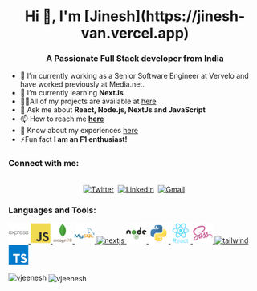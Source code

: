<h1 align="center">Hi 👋, I'm [Jinesh](https://jinesh-van.vercel.app)</h1>
<h3 align="center">A Passionate Full Stack developer from India</h3>

- 🔭 I’m currently working as a Senior Software Engineer at Vervelo and have worked previously at Media.net. 
- 🌱 I’m currently learning **NextJs** 
- 👨‍💻All of my projects are available at [here](https://github.com/vjeenesh?tab=repositories) 
- 💬 Ask me about **React, Node.js, NextJs and JavaScript** 
- 📫 How to reach me **[here](mailto:vjeenesh@gmail.com)** 
- 📄 Know about my experiences [here](https://drive.google.com/file/d/1nlPHz7aPtdZgYoHY1Ay8XV3BgCkVJQ3v/view?usp=drivesdk) 
- ⚡Fun fact **I am an F1 enthusiast!**

<h3 align="left">Connect with me:</h3>
<p align="center">
  <br />
  <a target="_blank" href="https://x.com/JineshVaan"
    ><img
      src="https://img.shields.io/badge/Twitter-1DA1F2?style=for-the-badge&logo=twitter&logoColor=white"
      alt="Twitter" /></a
  >&nbsp;
  <a target="_blank" href="https://www.linkedin.com/in/jinesh-van/"
    ><img
      src="https://img.shields.io/badge/linkedin-%230077B5.svg?&style=for-the-badge&logo=linkedin&logoColor=white"
      alt="LinkedIn" /></a
  >&nbsp;
  <a target="_blank" href="mailto:vjeenesh@gmail.com?subject=Hola%20Jinesh"
    ><img
      src="https://img.shields.io/badge/gmail-%23D14836.svg?&style=for-the-badge&logo=gmail&logoColor=white"
      alt="Gmail" /></a
  >&nbsp;
</p>

<h3 align="left">Languages and Tools:</h3>
<p align="left">
  <a href="https://expressjs.com" target="_blank" rel="noreferrer">
    <img
      src="https://raw.githubusercontent.com/devicons/devicon/master/icons/express/express-original-wordmark.svg"
      alt="express"
      width="40"
      height="40"
    />
  </a>
  <a
    href="https://developer.mozilla.org/en-US/docs/Web/JavaScript"
    target="_blank"
    rel="noreferrer"
  >
    <img
      src="https://raw.githubusercontent.com/devicons/devicon/master/icons/javascript/javascript-original.svg"
      alt="javascript"
      width="40"
      height="40"
    />
  </a>
  <a href="https://www.mongodb.com/" target="_blank" rel="noreferrer">
    <img
      src="https://raw.githubusercontent.com/devicons/devicon/master/icons/mongodb/mongodb-original-wordmark.svg"
      alt="mongodb"
      width="40"
      height="40"
    />
  </a>
  <a href="https://www.mysql.com/" target="_blank" rel="noreferrer">
    <img
      src="https://raw.githubusercontent.com/devicons/devicon/master/icons/mysql/mysql-original-wordmark.svg"
      alt="mysql"
      width="40"
      height="40"
    />
  </a>
  <a href="https://nextjs.org/" target="_blank" rel="noreferrer">
    <img
      src="https://cdn.worldvectorlogo.com/logos/nextjs-2.svg"
      alt="nextjs"
      width="40"
      height="40"
    />
  </a>
  <a href="https://nodejs.org" target="_blank" rel="noreferrer">
    <img
      src="https://raw.githubusercontent.com/devicons/devicon/master/icons/nodejs/nodejs-original-wordmark.svg"
      alt="nodejs"
      width="40"
      height="40"
    />
  </a>
  <a href="https://www.python.org" target="_blank" rel="noreferrer">
    <img
      src="https://raw.githubusercontent.com/devicons/devicon/master/icons/python/python-original.svg"
      alt="python"
      width="40"
      height="40"
    />
  </a>
  <a href="https://reactjs.org/" target="_blank" rel="noreferrer">
    <img
      src="https://raw.githubusercontent.com/devicons/devicon/master/icons/react/react-original-wordmark.svg"
      alt="react"
      width="40"
      height="40"
    />
  </a>
  <a href="https://sass-lang.com" target="_blank" rel="noreferrer">
    <img
      src="https://raw.githubusercontent.com/devicons/devicon/master/icons/sass/sass-original.svg"
      alt="sass"
      width="40"
      height="40"
    />
  </a>
  <a href="https://tailwindcss.com/" target="_blank" rel="noreferrer">
    <img
      src="https://www.vectorlogo.zone/logos/tailwindcss/tailwindcss-icon.svg"
      alt="tailwind"
      width="40"
      height="40"
    />
  </a>
  <a href="https://www.typescriptlang.org/" target="_blank" rel="noreferrer">
    <img
      src="https://raw.githubusercontent.com/devicons/devicon/master/icons/typescript/typescript-original.svg"
      alt="typescript"
      width="40"
      height="40"
    />
  </a>
</p>

<p>
  <img
    align="left"
    src="https://github-readme-stats.vercel.app/api/top-langs?username=vjeenesh&show_icons=true&locale=en&layout=compact"
    alt="vjeenesh"
  />
</p>

<p>
  &nbsp;<img
    align="center"
    src="https://github-readme-stats.vercel.app/api?username=vjeenesh&show_icons=true&locale=en"
    alt="vjeenesh"
  />
</p>
